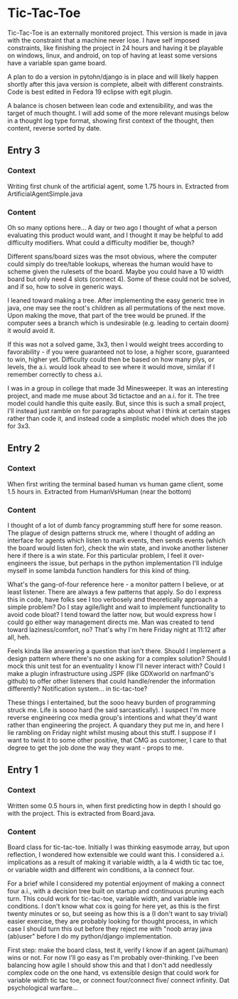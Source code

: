 Tic-Tac-Toe
===========

Tic-Tac-Toe is an externally monitored project. This version is made in java
with the constraint that a machine never lose. I have self imposed constraints,
like finishing the project in 24 hours and having it be playable on windows, linux,
and android, on top of having at least some versions have a variable span game
board.

A plan to do a version in pytohn/django is in place and will likely happen shortly
after this java version is complete, albeit with different constraints. Code is best
edited in Fedora 19 eclipse with egit plugin.

A balance is chosen between lean code and extensibility, and was the target of
much thought. I will add some of the more relevant musings below in a thought
log type format, showing first context of the thought, then content, reverse
sorted by date.

Entry 3
-------

### Context
Writing first chunk of the artificial agent, some 1.75 hours in. Extracted from 
ArtificialAgentSimple.java

### Content
Oh so many options here... A day or two ago I thought of what a person
evaluating this product would want, and I thought it may be helpful to 
add difficulty modifiers. What could a difficulty modifier be, though?

Different spans/board sizes was the msot obvious, where the computer
could simply do tree/table lookups, whereas the human would have to
scheme given the rulesets of the board. Maybe you could have a 10 width
board but only need 4 slots (connect 4). Some of these could not be 
solved, and if so, how to solve in generic ways.

I leaned toward making a tree. After implementing the easy generic tree
in java, one may see the root's children as all permutations of the next 
move. Upon making the move, that part of the tree would be pruned. 
If the computer sees a branch which is undesirable (e.g. leading to 
certain doom) it would avoid it.

If this was not a solved game, 3x3, then I would weight trees according
to favorability - if you were guaranteed not to lose, a higher score,
guaranteed to win, higher yet. Difficulty could then be based on how many
plys, or levels, the a.i. would look ahead to see where it would move,
similar if I remember correctly to chess a.i.

I was in a group in college that made 3d Minesweeper. It was an interesting
project, and made me muse about 3d tictactoe and an a.i. for it. The tree
model could handle this quite easily. But, since this is such a small
project, I'll instead just ramble on for paragraphs about what I think
at certain stages rather than code it, and instead code a simplistic
model which does the job for 3x3.

Entry 2
-------

### Context
When first writing the terminal based human vs human game client, some 1.5 hours in.
Extracted from HumanVsHuman (near the bottom)

### Content
I thought of a lot of dumb fancy programming stuff here for some reason. The plague
of design patterns struck me, where I thought of adding an interface for agents
which listen to mark events, then sends events (which the board would listen for),
check the win state, and invoke another listener here if there is a win state. For this
particular problem, I feel it over-engineers the issue, but perhaps in the python
implementation I'll indulge myself in some lambda function handlers for this kind of thing.

What's the gang-of-four reference here - a monitor pattern I believe, or at least listener.
There are always a few patterns that apply. So do I express this in code, have folks see
I too verbosely and theoretically approach a simple problem? Do I stay agile/light and
wait to implement functionality to avoid code bloat? I tend toward the latter now, but
would express how I could go either way management directs me. Man was created to tend toward
laziness/comfort, no? That's why I'm here Friday night at 11:12 after all, heh.

Feels kinda like answering a question that isn't there. Should I implement a design pattern
where there's no one asking for a complex solution? Should I mock this unit test for
an eventuality I know I'll never interact with? Could I make a plugin infrastructure using
JSPF (like GDXworld on narfman0's github) to offer other listeners that could handle/render
the information differently? Notification system... in tic-tac-toe?

These things I entertained, but the sooo heavy burden of programming struck me. Life is soooo hard
(he said sarcastically). I suspect I'm more reverse engineering cox media group's intentions
and what they'd want rather than engineering the project. A quandary they
put me in, and here I lie rambling on Friday night whilst musing about this stuff.
I suppose if I want to twist it to some other positive, that CMG as customer, I care to that degree
to get the job done the way they want - props to me. 

Entry 1
-------

### Context
Written some 0.5 hours in, when first predicting how in depth I should go with the project.
This is extracted from Board.java.

### Content
Board class for tic-tac-toe. Initially I was thinking easymode array, but upon
reflection, I wondered how extensible we could want this. I considered a.i. implications
as a result of making it variable width, a la 4 width tic tac toe, or variable width
and different win conditions, a la connect four.

For a brief while I considered my potential enjoyment of making a connect four a.i.,
with a decision tree built on startup and continuous pruning each turn. This could work 
for tic-tac-toe, variable width, and variable iwn conditions. I don't know
what cox is going for here yet, as this is the first twenty minutes or so, but seeing as 
how this is a (I don't want to say trivial) easier exercise, they are probably looking
for thought process, in which case I should turn this out before they reject me with
"noob array java (ab)user" before I do my python/django implementation.

First step: make the board class, test it, verify I know if an agent (ai/human) wins or not.
For now I'll go easy as I'm probably over-thinking. I've been balancing how agile I should
show this and that I don't add needlessly complex code on the one hand, vs extensible 
design that could work for variable width tic tac toe, or connect four/connect five/
connect infinity. Dat psychological warfare...

